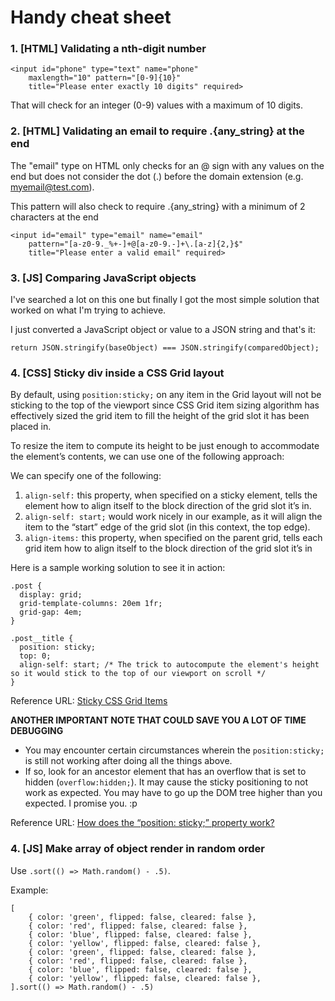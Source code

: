 # Handy cheat sheet

### 1. [HTML] Validating a nth-digit number

    <input id="phone" type="text" name="phone" 
        maxlength="10" pattern="[0-9]{10}" 
        title="Please enter exactly 10 digits" required>

That will check for an integer (0-9) values with a maximum of 10 digits.


### 2. [HTML] Validating an email to require .{any_string} at the end

The "email" type on HTML only checks for an @ sign with any values on the end but does not consider the dot (.) before the domain extension (e.g. myemail@test.com).

This pattern will also check to require .{any_string} with a minimum of 2 characters at the end

    <input id="email" type="email" name="email"
        pattern="[a-z0-9._%+-]+@[a-z0-9.-]+\.[a-z]{2,}$"
        title="Please enter a valid email" required>

### 3. [JS] Comparing JavaScript objects

I've searched a lot on this one but finally I got the most simple solution that worked on what I'm trying to achieve.

I just converted a JavaScript object or value to a JSON string and that's it:

    return JSON.stringify(baseObject) === JSON.stringify(comparedObject);

### 4. [CSS] Sticky div inside a CSS Grid layout

By default, using `position:sticky;` on any item in the Grid layout will not be sticking to the top of the viewport since CSS Grid item sizing algorithm has effectively sized the grid item to fill the height of the grid slot it has been placed in.

To resize the item to compute its height to be just enough to accommodate the element’s contents, we can use one of the following approach:

We can specify one of the following:
1. `align-self:` this property, when specified on a sticky element, tells the element how to align itself to the block direction of the grid slot it’s in. 
2. `align-self: start;` would work nicely in our example, as it will align the item to the “start” edge of the grid slot (in this context, the top edge).
3. `align-items:` this property, when specified on the parent grid, tells each grid item how to align itself to the block direction of the grid slot it’s in

Here is a sample working solution to see it in action:
    
    .post {
      display: grid;
      grid-template-columns: 20em 1fr;
      grid-gap: 4em;
    }

    .post__title {
      position: sticky;
      top: 0;
      align-self: start; /* The trick to autocompute the element's height so it would stick to the top of our viewport on scroll */
    }

Reference URL: [Sticky CSS Grid Items](https://melanie-richards.com/blog/css-grid-sticky/#how-to-fix-it)

**ANOTHER IMPORTANT NOTE THAT COULD SAVE YOU A LOT OF TIME DEBUGGING**
- You may encounter certain circumstances wherein the `position:sticky;` is still not working after doing all the things above.
- If so, look for an ancestor element that has an overflow that is set to hidden (`overflow:hidden;`). It may cause the sticky positioning to not work as expected. You may have to go up the DOM tree higher than you expected. I promise you. :p

Reference URL: [How does the “position: sticky;” property work?](https://stackoverflow.com/questions/43707076/how-does-the-position-sticky-property-work/47878455#47878455)


### 4. [JS] Make array of object render in random order

Use `.sort(() => Math.random() - .5)`.

Example:

    [
        { color: 'green', flipped: false, cleared: false },
        { color: 'red', flipped: false, cleared: false },
        { color: 'blue', flipped: false, cleared: false },
        { color: 'yellow', flipped: false, cleared: false },
        { color: 'green', flipped: false, cleared: false },
        { color: 'red', flipped: false, cleared: false },
        { color: 'blue', flipped: false, cleared: false },
        { color: 'yellow', flipped: false, cleared: false },
    ].sort(() => Math.random() - .5)

